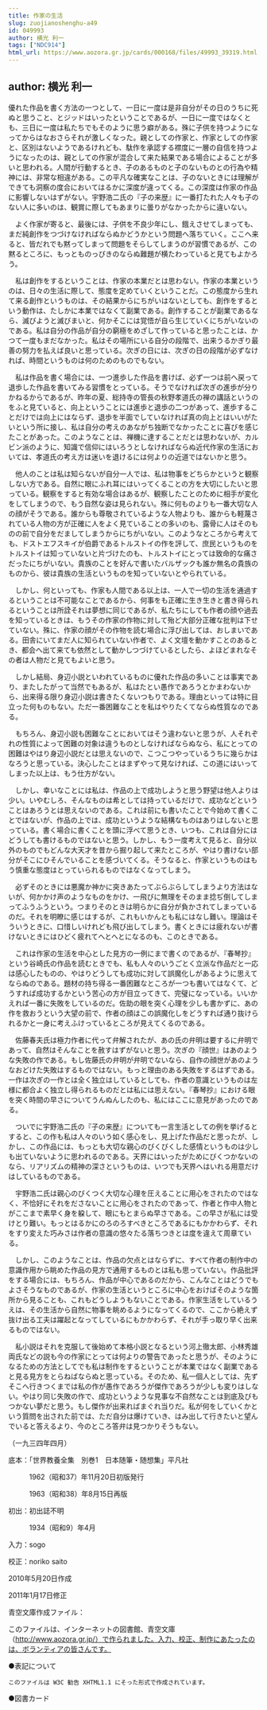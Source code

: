 ```yaml
---
title: 作家の生活
slug: zuojianoshenghu-a49
id: 049993
author: 横光 利一
tags: ["NDC914"]
html_url: https://www.aozora.gr.jp/cards/000168/files/49993_39319.html
---
```


## author: 横光 利一

優れた作品を書く方法の一つとして、一日に一度は是非自分がその日のうちに死ぬと思うこと、とジッドはいったということであるが、一日に一度ではなくとも、三日に一度は私たちでもそのように思う癖がある。殊に子供を持つようになってからはなおさらそれが激しくなった。親としての作家と、作家としての作家と、区別はないようであるけれども、駄作を承認する襟度に一層の自信を持つようになったのは、親としての作家が混合して来た結果である場合によることが多いと思われる。人間が行動するとき、子のあるものと子のないものとの行為や精神には、非常な相違がある。この平凡な確実なことは、子のないときには理解ができても洞察の度合においてはるかに深度が違ってくる。この深度は作家の作品に影響しないはずがない。宇野浩二氏の『子の来歴』に一番打たれた人々も子のない人に多いのは、観賞に際してもあまりに曇りがなかったからに違いない。

　よく作家が寄ると、最後には、子供を不良少年にし、餓えさせてしまっても、まだ純創作をつづけなければならぬかどうかという問題へ落ちていく。ここへ来ると、皆だれでも黙ってしまって問題をそらしてしまうのが習慣であるが、この黙るところに、もっとものっぴきのならぬ難題が横たわっていると見てもよかろう。

　私は創作をするということは、作家の本業だとは思わない。作家の本業というのは、日々の生活に際して、態度を定めていくということだ。この態度から生れて来る創作というものは、その結果からにちがいはないとしても、創作をするという動作は、たしかに本業ではなくて副業である。創作することが副業であるなら、滅びようと滅びまいと、何かそこには覚悟が自ら生じていくにちがいないのである。私は自分の作品が自分の窮極をめざして作っていると思ったことは、かつて一度もまだなかった。私はその場所にいる自分の段階で、出来うるかぎり最善の努力を払えば良いと思っている。次ぎの日には、次ぎの日の段階が必ずなければ、時間というものは何のためのものでもない。

　私は作品を書く場合には、一つ進歩した作品を書けば、必ず一つは前へ戻って退歩した作品を書いてみる習慣をとっている。そうでなければ次ぎの進歩が分りかねるからであるが、昨年の夏、総持寺の管長の秋野孝道氏の禅の講話というのをふと見ていると、向上ということには進歩と退歩の二つがあって、進歩することだけでは向上にはならず、退歩を半面でしていなければ真の向上とはいいがたいという所に接し、私は自分の考えのあながち独断でなかったことに喜びを感じたことがあった。このようなことは、禅機に達することだとは思わないが、カルビン派のように、知識で信仰にはいろうとしなければならぬ近代作家の生活においては、孝道氏の考え方は迷いを退けるには何よりの近道ではないかと思う。

　他人のことは私は知らないが自分一人では、私は物事をどちらかというと観察しない方である。自然に眼にふれ耳にはいってくることの方を大切にしたいと思っている。観察をすると有効な場合はあるが、観察したことのために相手が変化をしてしまうので、もう自然な姿は見られない。殊に何ものよりも一番大切な人の顔がそうである。誰からも尊敬されているような人物よりも、誰からも軽蔑されている人物の方が正確に人をよく見ていることの多いのも、露骨に人はそのものの前で自分をだましてしまうからにちがいない。このようなところから考えても、ドストエフスキイが伯爵であるトルストイの作を評して、庶民というものをトルストイは知っていないと片づけたのも、トルストイにとっては致命的な痛さだったにちがいない。貴族のことを好んで書いたバルザックも誰か無名の貴族のものから、彼は貴族の生活というものを知っていないとやられている。

　しかし、何といっても、作家も人間である以上は、一人で一切の生活を通過するということは不可能なことであるから、何事をも正確に生き生きと書き得られるということは所詮それは夢想に同じであるが、私たちにしても作者の顔や過去を知っているときは、もうその作家の作物に対して殆ど大部分正確な批判は下せていない。殊に、作家の顔がその作物を読む場合に浮び出しては、おしまいである。田舎にいてまだ人に知られていない作者で、よく文壇を動かすことのあるとき、都会へ出て来ても依然として動かしつづけているとしたら、よほどまれなその者は人物だと見てもよいと思う。

　しかし結局、身辺小説といわれているものに優れた作品の多いことは事実であり、またしたがって当然でもあるが、私はたとい愚作であろうとかまわないから、出来得る限り身辺小説は書きたくないつもりである。理由といっては特に目立った何ものもない。ただ一番困難なことを私はやりたくてならぬ性質なのである。

　もちろん、身辺小説も困難なことにおいてはそう違わないと思うが、人それぞれの性質によって困難の対象は違うものとしなければならぬなら、私にとっての困難はやはり身辺小説だとは思えないので、こつこつやっているうちに幾らかはなろうと思っている。決心したことはまずやって見なければ、この道にはいってしまった以上は、もう仕方がない。

　しかし、幸いなことには私は、作品の上で成功しようと思う野望は他人よりは少い。いやむしろ、そんなものは希としては持っているだけで、成功などということはあろうとは思えないのである。これは前にも書いたことで今始めて書くことではないが、作品の上では、成功というような結構なものはありはしないと思っている。書く場合に書くことを頭に浮べて思うとき、いつも、これは自分にはどうしても書けるものではないと思う。しかし、もう一度考えて見ると、自分以外のものでもどんな大天才を昔から掘り起して来たところが、やはり書けない部分がそこにひそんでいることを感づいてくる。そうなると、作家というものはもう慎重な態度はとっていられるものではなくなってしまう。

　必ずそのときには悪魔か神かに突きあたってぶらぶらしてしまうより方法はないが、何かかけ声のようなものをかけ、一飛びに無理をそのまま捻ぢ倒してしまってふうふうという。つまりそのときは明らかに自分が負かされてしまっているのだ。それを明瞭に感じはするが、これもいかんとも私にはなし難い。理論はそういうときに、口惜しいけれども飛び出してしまう。書くときには疲れないが書けないときにはひどく疲れてへとへとになるのも、このときである。

　これは作家の生活を中心とした見方の一例にまで書くのであるが、『春琴抄』という谷崎氏の作品を読むときでも、私も人々のいうごとく立派な作品だと一応は感心したものの、やはりどうしても成功に対して誤魔化しがあるように思えてならぬのである。題材の持ち得る一番困難なところが一つも書いてはなくて、どうすれば成功するかという苦心の方が目立ってきて、完璧になっている。いいかえれば一番に失敗をしているのだ。佐助の眼を突く心理を少しも書かずに、あの作を救おうという大望の前で、作者の顔はこの誤魔化しをどうすれば通り抜けられるかと一身に考えふけっているところが見えてくるのである。

　佐藤春夫氏は極力作者に代って弁解されたが、あの氏の弁明は要するに弁明であって、自然はそんなことを赦すはずがないと思う。次ぎの『顔世』はあのような失敗の作である。もし佐藤氏の弁明が弁明でないなら、自作の顔世があのようなおどけた失敗はするものではない。もっと理由のある失敗をするはずである。一作は次ぎの一作とは全く独立はしているとしても、作者の意識というものは左様に都合よく独立し得られるものだとは私には思えない。『春琴抄』における眼を突く時間の早さについてうんぬんしたのも、私にはここに意見があったのである。

　ついでに宇野浩二氏の『子の来歴』についても一言生活としての例を挙げるとすると、この作も私は人々のいう如く感心をし、見上げた作品だと思ったが、しかし、この作品には、もっとも大切な親心のびくびくした感情というものは少しも出ていないように思われるのである。天界にはいったがためにびくつかないのなら、リアリズムの精神の深さというものは、いつでも天界へはいれる用意だけはしているものである。

　宇野浩二氏は親心のびくつく大切な心理を圧えることに用心をされたのではなく、不恰好にそれをださないことに用心をされたのであって、作者と作中人物とがここまで素早く身を躱して、眼にもとまらぬ早さである。この早さが私には受けとり難い。もっとはるかにのろのろすべきところであるにもかかわらず、それをすり変えた巧みさは作者の意識の悠々たる落ちつきとは度を違えて周章ている。

　しかし、このようなことは、作品の欠点とはならずに、すべて作者の制作中の意識作用から眺めた作品の見方で通用するものとは私も思っていない。作品批評をする場合には、もちろん、作品が中心であるのだから、こんなことはどうでもよさそうなものであるが、作家の生活というところに中心をおけばそのような箇所から見ることも、これもどうしようもないことである。作家生活をしているうえは、その生活から自然に物事を眺めるようになってくるので、ここから絶えず抜け出る工夫は躍起となってしているにもかかわらず、それが手っ取り早く出来るものではない。

　私小説はそれを克服して後始めて本格小説となるという河上徹太郎、小林秀雄両氏などの説も今の作家にとっては何よりの警告であったと思うが、そのようになるための方法としてでも私は制作をするということが本業ではなく副業であると見る見方をとらねばならぬと思っている。そのため、私一個人としては、先ずそこへ行きつくまでは私の作が愚作であろうが傑作であろうが少しも変りはしない。やはり同じ失敗の作で、成功というような見事な不自然なことは到底及びもつかない夢だと思う。もし傑作が出来ればまぐれ当りだ。私が何をしていくかという質問を出された前では、ただ自分は爆けていき、はみ出して行きたいと望んでいると答えるより、今のところ答弁は見つかりそうもない。

（一九三四年四月）













底本：「世界教養全集　別巻1　日本随筆・随想集」平凡社

　　　1962（昭和37）年11月20日初版発行

　　　1963（昭和38）年8月15日再版

初出：初出誌不明

　　　1934（昭和9）年4月

入力：sogo

校正：noriko saito

2010年5月20日作成

2011年1月17日修正

青空文庫作成ファイル：

このファイルは、インターネットの図書館、青空文庫（http://www.aozora.gr.jp/）で作られました。入力、校正、制作にあたったのは、ボランティアの皆さんです。











●表記について


	このファイルは W3C 勧告 XHTML1.1 にそった形式で作成されています。







●図書カード